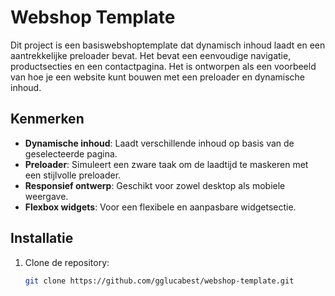 # Webshop Template

Dit project is een basiswebshoptemplate dat dynamisch inhoud laadt en een aantrekkelijke preloader bevat. Het bevat een eenvoudige navigatie, productsecties en een contactpagina. Het is ontworpen als een voorbeeld van hoe je een website kunt bouwen met een preloader en dynamische inhoud.

## Kenmerken

- **Dynamische inhoud**: Laadt verschillende inhoud op basis van de geselecteerde pagina.
- **Preloader**: Simuleert een zware taak om de laadtijd te maskeren met een stijlvolle preloader.
- **Responsief ontwerp**: Geschikt voor zowel desktop als mobiele weergave.
- **Flexbox widgets**: Voor een flexibele en aanpasbare widgetsectie.

## Installatie

1. Clone de repository:
   ```bash
   git clone https://github.com/gglucabest/webshop-template.git
